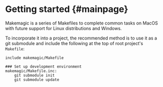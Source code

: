 Getting started                                                             {#mainpage}
===============

Makemagic is a series of Makefiles to complete common tasks on MacOS with future support
for Linux distributions and Windows.

To incorporate it into a project, the recommended method is to use it as a git submodule
and include the following at the top of root project's `Makefile`:

    include makemagic/Makefile
    
    ### Set up development environment
    makemagic/Makefile.inc:
    	git submodule init
    	git submodule update

